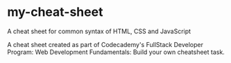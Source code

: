 # my-cheat-sheet
A cheat sheet for common syntax of HTML, CSS and JavaScript

A cheat sheet created as part of Codecademy's FullStack Developer Program: Web Development Fundamentals: Build your own cheatsheet task.
